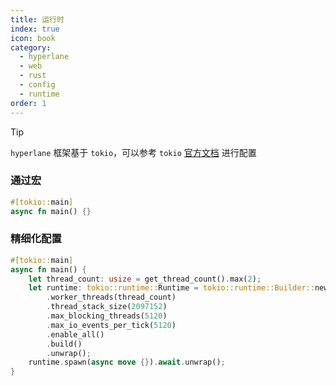 ```yaml
---
title: 运行时
index: true
icon: book
category:
  - hyperlane
  - web
  - rust
  - config
  - runtime
order: 1
---
```


<Share colorful />

> [!tip]
>
> `hyperlane` 框架基于 `tokio`，可以参考 `tokio` [官方文档](https://docs.rs/tokio/latest/tokio/) 进行配置

### 通过宏

```rust
#[tokio::main]
async fn main() {}
```

### 精细化配置

```rust
#[tokio::main]
async fn main() {
    let thread_count: usize = get_thread_count().max(2);
    let runtime: tokio::runtime::Runtime = tokio::runtime::Builder::new_multi_thread()
        .worker_threads(thread_count)
        .thread_stack_size(2097152)
        .max_blocking_threads(5120)
        .max_io_events_per_tick(5120)
        .enable_all()
        .build()
        .unwrap();
    runtime.spawn(async move {}).await.unwrap();
}
```

<Bottom />
